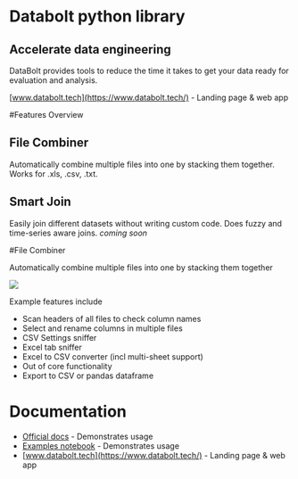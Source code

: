 # Databolt python library

## Accelerate data engineering

DataBolt provides tools to reduce the time it takes to get your data ready for evaluation and analysis.

[www.databolt.tech](https://www.databolt.tech/) - Landing page & web app

#Features Overview 

## File Combiner

Automatically combine multiple files into one by stacking them together. Works for .xls, .csv, .txt.

## Smart Join

Easily join different datasets without writing custom code. Does fuzzy and time-series aware joins.
*coming soon*

#File Combiner

Automatically combine multiple files into one by stacking them together

![](https://www.databolt.tech/images/combiner-landing.png)

Example features include

* Scan headers of all files to check column names
* Select and rename columns in multiple files
* CSV Settings sniffer
* Excel tab sniffer
* Excel to CSV converter (incl multi-sheet support)
* Out of core functionality
* Export to CSV or pandas dataframe

# Documentation

*  [Official docs](https://readthedocs.org/) - Demonstrates usage
*  [Examples notebook](https://www.databolt.tech/) - Demonstrates usage
*  [www.databolt.tech](https://www.databolt.tech/) - Landing page & web app
